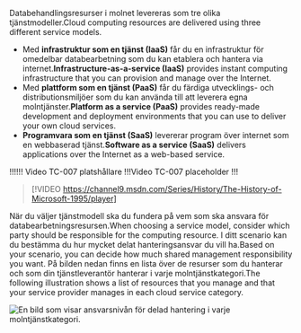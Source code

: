 <span data-ttu-id="2a071-101">Databehandlingsresurser i molnet levereras som tre olika tjänstmodeller.</span><span class="sxs-lookup"><span data-stu-id="2a071-101">Cloud computing resources are delivered using three different service models.</span></span>

- <span data-ttu-id="2a071-102">Med **infrastruktur som en tjänst (IaaS)** får du en infrastruktur för omedelbar databearbetning som du kan etablera och hantera via internet.</span><span class="sxs-lookup"><span data-stu-id="2a071-102">**Infrastructure-as-a-service (IaaS)** provides instant computing infrastructure that you can provision and manage over the Internet.</span></span>
- <span data-ttu-id="2a071-103">Med **plattform som en tjänst (PaaS)** får du färdiga utvecklings- och distributionsmiljöer som du kan använda till att leverera egna molntjänster.</span><span class="sxs-lookup"><span data-stu-id="2a071-103">**Platform as a service (PaaS)** provides ready-made development and deployment environments that you can use to deliver your own cloud services.</span></span>
- <span data-ttu-id="2a071-104">**Programvara som en tjänst (SaaS)** levererar program över internet som en webbaserad tjänst.</span><span class="sxs-lookup"><span data-stu-id="2a071-104">**Software as a service (SaaS)** delivers applications over the Internet as a web-based service.</span></span>

<span data-ttu-id="2a071-105">!!!</span><span class="sxs-lookup"><span data-stu-id="2a071-105">!!!</span></span> <span data-ttu-id="2a071-106">Video TC-007 platshållare !!!</span><span class="sxs-lookup"><span data-stu-id="2a071-106">Video TC-007 placeholder !!!</span></span>

> [!VIDEO https://channel9.msdn.com/Series/History/The-History-of-Microsoft-1995/player]

<span data-ttu-id="2a071-107">När du väljer tjänstmodell ska du fundera på vem som ska ansvara för databearbetningsresursen.</span><span class="sxs-lookup"><span data-stu-id="2a071-107">When choosing a service model, consider which party should be responsible for the computing resource.</span></span> <span data-ttu-id="2a071-108">I ditt scenario kan du bestämma du hur mycket delat hanteringsansvar du vill ha.</span><span class="sxs-lookup"><span data-stu-id="2a071-108">Based on your scenario, you can decide how much shared management responsibility you want.</span></span> <span data-ttu-id="2a071-109">På bilden nedan finns en lista över de resurser som du hanterar och som din tjänstleverantör hanterar i varje molntjänstkategori.</span><span class="sxs-lookup"><span data-stu-id="2a071-109">The following illustration shows a list of resources that you manage and that your service provider manages in each cloud service category.</span></span>

![En bild som visar ansvarsnivån för delad hantering i varje molntjänstkategori.](../media/3-shared-responsibility.png)
